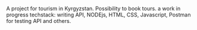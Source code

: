 A project for tourism in Kyrgyzstan. Possibility to book tours. a work in progress
techstack: writing API, NODEjs, HTML, CSS, Javascript, Postman for testing API and others.
